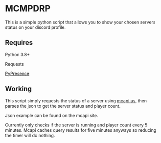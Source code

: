 # MCMPDRP
This is a simple python script that allows you to show your chosen servers status on your discord profile.

## Requires
Python 3.8+

Requests

[PyPresence](https://github.com/qwertyquerty/pypresence)

## Working
This script simply requests the status of a server using [mcapi.us](https://mcapi.us/), then parses the json to get the server status and player count.

Json example can be found on the mcapi site.

Currently only checks if the server is running and player count every 5 minutes. Mcapi caches query results for five minutes anyways so reducing the timer will do nothing.
